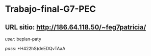 # Trabajo-final-G7-PEC
## URL sitio: http://186.64.118.50/~feg7patricia/

_user:_ beplan-paty

_pass:_ *H422hS)deEDQvTAaA

